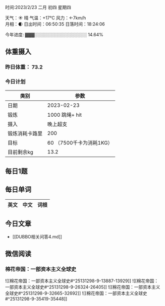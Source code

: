 

时间:2023/2/23 二月 初四 星期四

天气：☀️   晴 气温：+17°C 风力：←7km/h  
月相：🌒 日出时间：06:50:35 日落时间：18:24:06

今年进度: ▓▓▓░░░░░░░░░░░░░░░░░ 14.64%

## 体重摄入

### 昨日体重： 73.2
### 今日计划
| 类别           | 参数                    |
| -------------- | ----------------------- |
| 日期           | 2023-02-23               |
| 锻炼           |  1000 跳绳+ hit             |
| 摄入           | 晚上超支  |
| 锻炼消耗卡路里 | 200 |
| 目标           | 60      （7500千卡为消耗1KG）                |
| 目前剩余kg               | 13.2                          |



## 每日1题



## 每日单词

| 英文       | 中文       |词根|
| ---------- | ---------- | ---|


## 今日文章

- [[DUBBO相关问答4.md]]

## 微信阅读

<!-- start of weread -->

### 棉花帝国：一部资本主义全球史
![[棉花帝国：一部资本主义全球史#^25131298-9-13887-13929]]
![[棉花帝国：一部资本主义全球史#^25131298-9-26324-26405]]
![[棉花帝国：一部资本主义全球史#^25131298-9-32665-32692]]
![[棉花帝国：一部资本主义全球史#^25131298-9-35419-35448]]

<!-- end of weread -->
